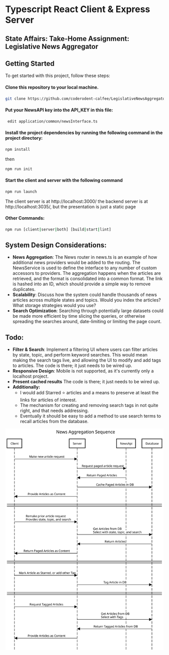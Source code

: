 #  Typescript React Client & Express Server
## State Affairs: Take-Home Assignment: Legislative News Aggregator
## Getting Started

To get started with this project, follow these steps:

#### Clone this repository to your local machine.

```bash
git clone https://github.com/coderodent-calfee/LegislativeNewsAggregator.git
```

#### Put your NewsAPI key into the API_KEY in this file:
```bash
 edit application/common/newsInterface.ts
```

#### Install the project dependencies by running the following command in the project directory:

```bash
npm install
```
then
```bash
npm run init
```

#### Start the client and server with the following command

```bash
npm run launch
```
The client server is at http://localhost:3000/ the backend server is at http://localhost:3035/, but the presentation is just a static page

#### Other Commands:
```bash
npm run [client|server|both] [build|start|lint]
```
## System Design Considerations:
- **News Aggregation**: The News router in news.ts is an example of how additional news providers would be added to the 
 routing. The NewsService is used to define the interface to any number of custom accessors to providers.
 The aggregation happens when the articles are retrieved, and the format is consolidated into a common format. The link 
 is hashed into an ID, which should provide a simple way to remove duplicates.
- **Scalability**: Discuss how the system could handle thousands of news articles
across multiple states and topics. Would you index the articles? What storage
strategies would you use?
- **Search Optimization**: Searching through potentially large datasets could be made more efficient by time slicing the 
 queries, or otherwise spreading the searches around, date-limiting or limiting the page count.

## Todo:
- **Filter & Search**: Implement a filtering UI where users can filter articles by
state, topic, and perform keyword searches. This would mean making the search tags live, and allowing the UI to modify 
 and add tags to articles. The code is there; it just needs to be wired up. 
- **Responsive Design**: Mobile is not supported, as it's currently only a localhost project.
- **Present cached results** The code is there; it just needs to be wired up.
- **Additionally:**
  - I would add Starred ⭐ articles and a means to preserve at least the links for articles of interest.
  - The mechanism for creating and removing search tags in not quite right, and that needs addressing.
  - Eventually it should be easy to add a method to use search terms to recall articles from the database.


![News Aggregator Sequence Diagram](./NewsAggregation.svg)